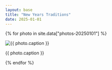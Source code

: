 ```yaml
---
layout: base
title: "New Years Traditions"
date: 2025-01-01
---
```


{% for photo in site.data["photos-20250101"] %}
  <div>
    <img src="{{ site.baseurl }}/photos/{{ photo.file }}" alt="{{ photo.caption }}">
    <p>{{ photo.caption }}</p>
  </div>
{% endfor %}